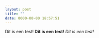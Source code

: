 ```yaml
---
layout: post
title: ""
date: 0000-00-00 18:57:51
---
```


Dit is een test!
**Dit is een test!**
*Dit is een test!*